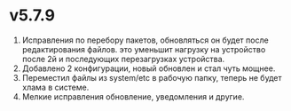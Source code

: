 # v5.7.9
1. Исправления по перебору пакетов, обновляться он будет после  редактирования файлов. это уменьшит нагрузку на устройство после 2й и последующих перезагрузках устройства.
2. Добавлено 2 конфигурации, новый обновлен и стал чуть мощнее.
3. Переместил файлы из system/etc в рабочую папку, теперь не будет хлама в системе.
4. Мелкие исправления обновление, уведомления и другие.

